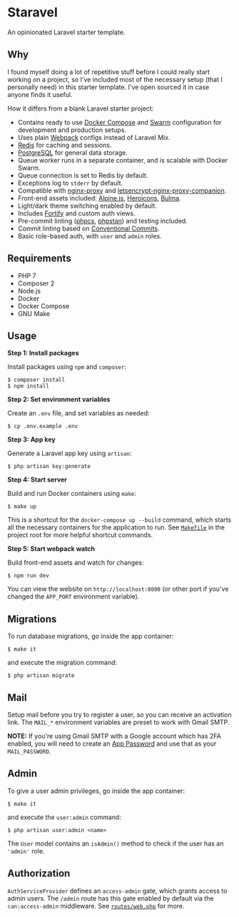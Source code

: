 # Staravel

An opinionated Laravel starter template.

## Why

I found myself doing a lot of repetitive stuff before I could really start working on a project, so I've included most of the necessary setup (that I personally need) in this starter template. I've open sourced it in case anyone finds it useful.

How it differs from a blank Laravel starter project:

- Contains ready to use [Docker Compose](https://docs.docker.com/compose/) and [Swarm](https://docs.docker.com/engine/swarm/) configuration for development and production setups.
- Uses plain [Webpack](https://webpack.js.org/) configs instead of Laravel Mix.
- [Redis](https://redis.io/) for caching and sessions.
- [PostgreSQL](https://www.postgresql.org/) for general data storage.
- Queue worker runs in a separate container, and is scalable with Docker Swarm.
- Queue connection is set to Redis by default.
- Exceptions log to `stderr` by default.
- Compatible with [nginx-proxy](https://github.com/nginx-proxy/nginx-proxy) and [letsencrypt-nginx-proxy-companion](https://github.com/nginx-proxy/docker-letsencrypt-nginx-proxy-companion).
- Front-end assets included: [Alpine.js](https://github.com/alpinejs/alpine), [Heroicons](https://heroicons.com/), [Bulma](https://bulma.io/).
- Light/dark theme switching enabled by default.
- Includes [Fortify](https://laravel.com/docs/fortify) and custom auth views.
- Pre-commit linting ([phpcs](https://github.com/squizlabs/PHP_CodeSniffer), [phpstan](https://github.com/phpstan/phpstan)) and testing included.
- Commit linting based on [Conventional Commits](https://www.conventionalcommits.org/en/v1.0.0/).
- Basic role-based auth, with `user` and `admin` roles.

## Requirements

- PHP 7
- Composer 2
- Node.js
- Docker
- Docker Compose
- GNU Make

## Usage

**Step 1: Install packages**

Install packages using `npm` and `composer`:

```
$ composer install
$ npm install
```

**Step 2: Set environment variables**

Create an `.env` file, and set variables as needed:

```
$ cp .env.example .env
```

**Step 3: App key**

Generate a Laravel app key using `artisan`:

```
$ php artisan key:generate
```

**Step 4: Start server**

Build and run Docker containers using `make`:

```
$ make up
```

This is a shortcut for the `docker-compose up --build` command, which starts all the necessary containers for the application to run. See [`Makefile`](https://github.com/riteable/staravel/blob/master/Makefile) in the project root for more helpful shortcut commands.

**Step 5: Start webpack watch**

Build front-end assets and watch for changes:

```
$ npm run dev
```

You can view the website on `http://localhost:8000` (or other port if you've changed the `APP_PORT` environment variable).

## Migrations

To run database migrations, go inside the app container:

```
$ make it
```

and execute the migration command:

```
$ php artisan migrate
```

## Mail

Setup mail before you try to register a user, so you can receive an activation link. The `MAIL_*` environment variables are preset to work with Gmail SMTP.

**NOTE:** If you're using Gmail SMTP with a Google account which has 2FA enabled, you will need to create an [App Password](https://support.google.com/accounts/answer/185833) and use that as your `MAIL_PASSWORD`.

## Admin

To give a user admin privileges, go inside the app container:

```
$ make it
```

and execute the `user:admin` command:

```
$ php artisan user:admin <name>
```

The `User` model contains an `isAdmin()` method to check if the user has an `'admin'` role.

## Authorization

`AuthServiceProvider` defines an `access-admin` gate, which grants access to admin users. The `/admin` route has this gate enabled by default via the `can:access-admin` middleware. See [`routes/web.php`](https://github.com/riteable/staravel/blob/master/routes/web.php) for more.
